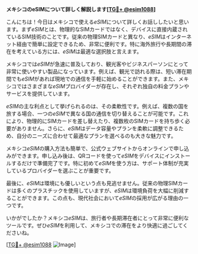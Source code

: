 **メキシコのeSIMについて詳しく解説します[[TG💪+ @esim1088](https://t.me/s/esim1088)]**

こんにちは！今日はメキシコで使える*eSIM*について詳しくお話ししたいと思います。まず*eSIM*とは、物理的なSIMカードではなく、デバイスに直接内蔵されているSIM技術のことです。従来の物理SIMカードと異なり、*eSIM*はインターネット経由で簡単に設定できるため、非常に便利です。特に海外旅行や長期間の滞在を考えている方には、*eSIM*は最適な選択肢と言えます。

メキシコでは*eSIM*が急速に普及しており、観光客やビジネスパーソンにとって非常に使いやすい製品になっています。例えば、観光で訪れる際は、短い滞在期間でも*eSIM*があれば現地での通信を手軽に始めることができます。また、メキシコではさまざまな*eSIM*プロバイダーが存在し、それぞれ独自の料金プランやサービスを提供しています。

*eSIM*の主な利点として挙げられるのは、その柔軟性です。例えば、複数の国を旅する場合、一つの*eSIM*で異なる国の通信を切り替えることが可能です。これにより、物理的にSIMカードを差し替えたり、複数枚のSIMカードを持ち歩く必要がありません。さらに、*eSIM*はデータ容量やプランを柔軟に調整できるため、自分のニーズに合わせて最適なプランを選べるのも大きな魅力です。

メキシコ*eSIM*の購入方法も簡単で、公式ウェブサイトからオンラインで申し込みができます。申し込み後は、QRコードを使って*eSIM*をデバイスにインストールするだけで準備完了です。特に初めて*eSIM*を使う方は、サポート体制が充実しているプロバイダーを選ぶことが重要です。

最後に、*eSIM*は環境にも優しいという点も見逃せません。従来の物理SIMカードは多くのプラスチックを使用していますが、*eSIM*は環境負荷を大幅に削減することができます。この点も、現代社会において*eSIM*の採用が広がる理由の一つです。

いかがでしたか？メキシコ*eSIM*は、旅行者や長期滞在者にとって非常に便利なツールです。ぜひ*eSIM*を利用して、メキシコでの滞在をより快適に過ごしてくださいね。

[[TG💪+ @esim1088](https://t.me/s/esim1088) ![Image](https://i.postimg.cc/Y0z9fWf4/image.png)]